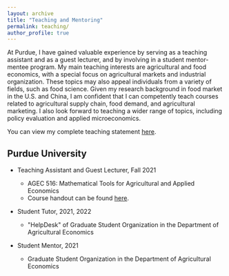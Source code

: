 ```yaml
---
layout: archive
title: "Teaching and Mentoring"
permalink: teaching/
author_profile: true
---
```


At Purdue, I have gained valuable experience by serving as a teaching assistant and as a guest lecturer, and by involving in a student mentor-mentee program. My main teaching interests are agricultural and food economics, with a special focus on agricultural markets and industrial organization. These topics may also appeal individuals from a variety of fields, such as food science. Given my research background in food market in the U.S. and China, I am confident that I can competently teach courses related to agricultural supply chain, food demand, and agricultural marketing. I also look forward to teaching a wider range of topics, including policy evaluation and applied microeconomics.

You can view my complete teaching statement [here](https://drive.google.com/file/d/1MpCRGRcImwNp8ew5eamMXIKRpdvnWksT/view?usp=sharing).

## Purdue University
* Teaching Assistant and Guest Lecturer, Fall 2021
  - AGEC 516: Mathematical Tools for Agricultural and Applied Economics
  - Course handout can be found [here](https://drive.google.com/file/d/1yOkJ9GyNwSSK1r60BLy8xrRjFktfzeVE/view?usp=sharing).

* Student Tutor, 2021, 2022
  - "HelpDesk" of Graduate Student Organization in the Department of Agricultural Economics

* Student Mentor, 2021
  - Graduate Student Organization in the Department of Agricultural Economics
